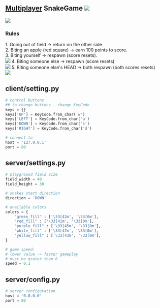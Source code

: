<h2><ins>Multiplayer</ins> SnakeGame 
<img src="https://img.shields.io/badge/windows%20terminal-4D4D4D?style=for-the-badge&logo=windows%20terminal&logoColor=white"></h2>
<img src="https://i.imgur.com/jKUswZS.gif">
<h3>Rules</h3>
	1. Going out of field -> return on the other side.<br>
	2. Biting an apple (red square) -> earn 100 points to score.<br>
	3. Biting yourself -> respawn (score resets).<br>
<img src="https://i.imgur.com/90vfssE.gif">
4. Biting someone else -> respawn (score resets)<br>
<img src="https://i.imgur.com/OTZliXz.gif">
5. Biting someone else's HEAD -> both respawn (both scores resets)<br>
<img src="https://i.imgur.com/tcljXc1.gif">

<h2>client/setting.py</h2>

```python
# control buttons
## to change buttons - change KeyCode
keys = {}
keys['UP'] = KeyCode.from_char('w')
keys['LEFT'] = KeyCode.from_char('a')
keys['DOWN'] = KeyCode.from_char('s')
keys['RIGHT'] = KeyCode.from_char('d')

# connect to
host = '127.0.0.1'
port = 80
```

<h2>server/settings.py</h2>

```python
# playground field size
field_width = 40
field_height = 30

# snakes start direction
direction = 'DOWN'

# available colors
colors = {
	"green_fill" : ['\33[42m', '\33[0m'],
	"red_fill" : ['\33[41m', '\33[0m'],
	"purple_fill" : ['\33[45m', '\33[0m'],
	"white_fill" : ['\33[47m', '\33[0m'],
	"yellow_fill" : ['\33[43m', '\33[0m'],
}

# game speed:
# lower value -> faster gameplay
# must be grater than 0
speed = 0.1
```

<h2>server/config.py</h2>

```python
# server configuration
host = '0.0.0.0'
port = 80
```